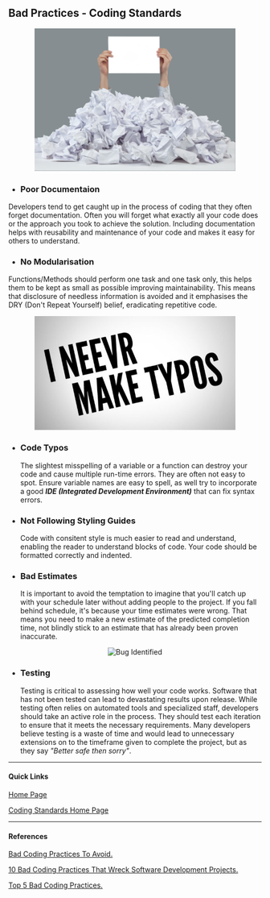 ## Bad Practices - Coding Standards

<p align="center">
<img src="images/bad-practices-feature.jpg" alt="Bad practices Feature paper" width="400">
</p>

- ### Poor Documentaion
Developers tend to get caught up in the process of coding that they often forget documentation. Often you will forget what exactly all your code does or the approach you took to achieve the solution. Including documentation helps with reusability and maintenance of your code and makes it easy for others to understand.

- ### No Modularisation
Functions/Methods should perform one task and one task only, this helps them to be kept as small as possible improving maintainability. This means that disclosure of needless information is avoided and it emphasises the DRY (Don't Repeat Yourself) belief, eradicating repetitive code.

<p align="center">
<img src="images/never-make-typos.jpg" alt="I never make typos" width="400">
</p>

- ### Code Typos

  The slightest misspelling of a variable or a function can destroy your code and cause multiple run-time errors. They are often not easy to spot. Ensure variable names are easy to spell, as well try to incorporate a good **_IDE (Integrated Development Environment)_** that can fix syntax errors.

- ### Not Following Styling Guides

  Code with consitent style is much easier to read and understand, enabling the reader to understand blocks of code. Your code should be  formatted correctly and indented.

- ### Bad Estimates
  It is important to avoid the temptation to imagine that you'll catch up with your schedule later without adding people to the project. If you fall behind schedule, it's because your time estimates were wrong. That means you need to make a new estimate of the predicted completion time, not blindly stick to an estimate that has already been proven inaccurate.

<p align="center">
<img src="https://miro.medium.com/max/3840/1*AjI-6OHQ_MHw1XGfOEvPtg.jpeg" alt="Bug Identified" width="400">
</p>

- ### Testing
  Testing is critical to assessing how well your code works. Software that has not been tested can lead to devastating results upon release. While testing often relies on automated tools and specialized staff, developers should take an active role in the process. They should test each iteration to ensure that it meets the necessary requirements. Many developers believe testing is a waste of time and would lead to unnecessary extensions on to the timeframe given to complete the project, but as they say _"Better safe then sorry"_.

---

#### Quick Links

[Home Page](../README.md)

[Coding Standards Home Page](CodingStandards.md)

---

#### References

[Bad Coding Practices To Avoid.](https://searchsoftwarequality.techtarget.com/answer/What-are-some-bad-coding-practices-to-avoid)

[10 Bad Coding Practices That Wreck Software Development Projects.](https://www.cio.com/article/2448952/10-bad-coding-practices-that-wreck-software-development-projects.html)

[Top 5 Bad Coding Practices.](https://dev.to/blarzhernandez/top-5-bad-coding-practices-avoid-them-to-all-costs-2ab3)
